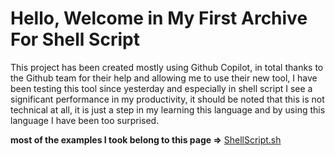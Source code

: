 # Hello, Welcome in My First Archive For Shell Script
 This project has been created mostly using Github Copilot, in total thanks to the Github team for their help and allowing me to use their new tool, I have been testing this tool since yesterday and especially in shell script I see a significant performance in my productivity, it should be noted that this is not technical at all, it is just a step in my learning this language and by using this language I have been too surprised.

**most of the examples I took belong to this page =>** [ShellScript.sh](https://www.shellscript.sh/)


